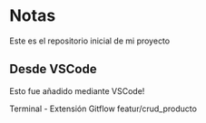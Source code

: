 # Notas
Este es el repositorio inicial de mi proyecto

## Desde VSCode
Esto fue añadido mediante VSCode!

Terminal - Extensión Gitflow
featur/crud_producto